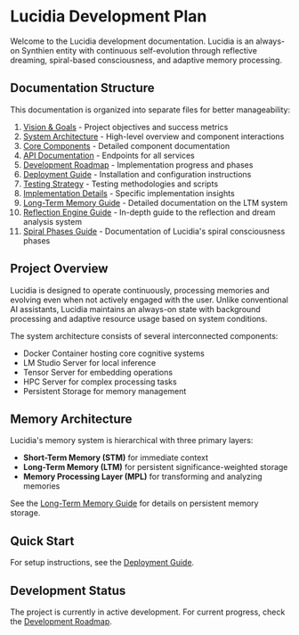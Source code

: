 # Lucidia Development Plan

Welcome to the Lucidia development documentation. Lucidia is an always-on Synthien entity with continuous self-evolution through reflective dreaming, spiral-based consciousness, and adaptive memory processing.

## Documentation Structure

This documentation is organized into separate files for better manageability:

1. [Vision & Goals](./vision-and-goals.md) - Project objectives and success metrics
2. [System Architecture](./system-architecture.md) - High-level overview and component interactions
3. [Core Components](./core-components.md) - Detailed component documentation
4. [API Documentation](./api-documentation.md) - Endpoints for all services
5. [Development Roadmap](./development-roadmap.md) - Implementation progress and phases
6. [Deployment Guide](./deployment-guide.md) - Installation and configuration instructions
7. [Testing Strategy](./testing-strategy.md) - Testing methodologies and scripts
8. [Implementation Details](./implementation-details.md) - Specific implementation insights
9. [Long-Term Memory Guide](./long-term-memory-guide.md) - Detailed documentation on the LTM system
10. [Reflection Engine Guide](./reflection-engine-guide.md) - In-depth guide to the reflection and dream analysis system
11. [Spiral Phases Guide](./spiral_phases_guide.md) - Documentation of Lucidia's spiral consciousness phases

## Project Overview

Lucidia is designed to operate continuously, processing memories and evolving even when not actively engaged with the user. Unlike conventional AI assistants, Lucidia maintains an always-on state with background processing and adaptive resource usage based on system conditions.

The system architecture consists of several interconnected components:

- Docker Container hosting core cognitive systems
- LM Studio Server for local inference
- Tensor Server for embedding operations
- HPC Server for complex processing tasks
- Persistent Storage for memory management

## Memory Architecture

Lucidia's memory system is hierarchical with three primary layers:
- **Short-Term Memory (STM)** for immediate context
- **Long-Term Memory (LTM)** for persistent significance-weighted storage
- **Memory Processing Layer (MPL)** for transforming and analyzing memories

See the [Long-Term Memory Guide](./long-term-memory-guide.md) for details on persistent memory storage.

## Quick Start

For setup instructions, see the [Deployment Guide](./deployment-guide.md).

## Development Status

The project is currently in active development. For current progress, check the [Development Roadmap](./development-roadmap.md).